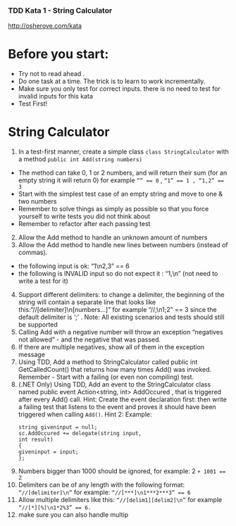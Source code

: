 ### TDD Kata 1 - String Calculator
http://osherove.com/kata
# Before you start:
- Try not to read ahead .
- Do one task at a time. The trick is to learn to work incrementally.
- Make sure you only test for correct inputs. there is no need to test for invalid inputs for
this kata
- Test First!

# String Calculator
1. In a test-first manner, create a simple class
`class StringCalculator`
with a method `public int Add(string numbers)`
  - The method can take 0, 1 or 2 numbers, and will return their sum
(for an empty string it will return 0)
for example
`“” == 0` ,
`“1” == 1 , “1,2” == 3`
  - Start with the simplest test case of an empty string and move to one & two
numbers
  - Remember to solve things as simply as possible so that you force yourself to
    write tests you did not think about
  - Remember to refactor after each passing test
2. Allow the Add method to handle an unknown amount of numbers
3. Allow the Add method to handle new lines between numbers (instead of commas).
  - the following input is ok: “1\n2,3” == 6
  - the following is INVALID input so do not expect it : “1,\n” (not need to write a
test for it)
4. Support different delimiters:
to change a delimiter, the beginning of the string will contain a separate line
that looks like this:“//[delimiter]\n[numbers…]”
for example
“//;\n1;2” == 3
since the default delimiter is ‘;’ .
Note: All existing scenarios and tests should still be supported
5. Calling Add with a negative number will throw an exception “negatives not allowed” -
and the negative that was passed.
6. If there are multiple negatives, show all of them in the exception message
7. Using TDD, Add a method to StringCalculator
called public int GetCalledCount()
that returns how many times Add() was invoked.
Remember - Start with a failing (or even non compiling) test.
8. (.NET Only) Using TDD, Add an event to the StringCalculator class named
public event Action<string, int> AddOccured ,
that is triggered after every Add() call.
Hint:
    Create the event declaration first:
    then write a failing test that listens to the event
    and proves it should have been triggered when calling `Add()`.
Hint 2:
    Example:
    ```
    string giveninput = null;
    sc.AddOccured += delegate(string input,
    int result)
    {
    giveninput = input;
    };
    ```
9. Numbers bigger than 1000 should be ignored, for example:
2 `+ 1001 == 2`
10. Delimiters can be of any length with the following format:
`“//[delimiter]\n”`
for example:
`“//[***]\n1***2***3” == 6`
11. Allow multiple delimiters like this:
`“//[delim1][delim2]\n”`
for example
`“//[*][%]\n1*2%3” == 6.`
12. make sure you can also handle multip
